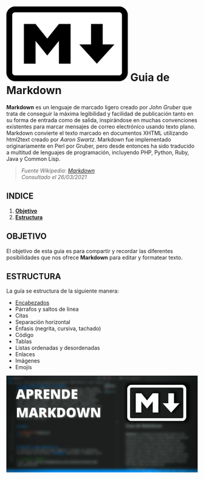 # ![Logo Markdown][logo] Guia de Markdown
**Markdown** es un lenguaje de marcado ligero creado por *John Gruber* que trata de conseguir la máxima legibilidad y facilidad de publicación tanto en su forma de entrada como de salida, inspirándose en muchas convenciones existentes para marcar mensajes de correo electrónico usando texto plano. Markdown convierte el texto marcado en documentos XHTML utilizando html2text creado por *Aaron Swartz*. Markdown fue implementado originariamente en Perl por Gruber, pero desde entonces ha sido traducido a multitud de lenguajes de programación, incluyendo PHP, Python, Ruby, Java y Common Lisp.
>_Fuente Wikipedia: [Markdown](https://es.wikipedia.org/wiki/Markdown)  
Consultado el 26/03/2021_
  


## INDICE

1. [**Objetivo**](#objetivo)
2. [**Estructura**](#estructura)

  

## OBJETIVO <a name="objetivo"></a>
El objetivo de esta guia es para compartir y recordar las diferentes posibilidades que nos ofrece **Markdown** para editar y formatear texto.


## ESTRUCTURA <a name="estructura"></a>
La guía se estructura de la siguiente manera:  
- [Encabezados](https://github.com/miguelmtnezz/Guia-Markdown/blob/main/encabezados.md)
- Párrafos y saltos de linea
- Citas
- Separación horizontal
- Énfasis (negrita, cursiva, tachado)
- Código
- Tablas
- Listas ordenadas y desordenadas
- Enlaces
- Imágenes
- Emojis

![banner]

<!--GALERIA DE IMAGENES-->
[logo]: https://github.com/miguelmtnezz/Guia-Markdown/blob/main/img/logo.png?raw=true
[banner]: https://github.com/miguelmtnezz/Guia-Markdown/blob/main/img/miniatura.png?raw=true
